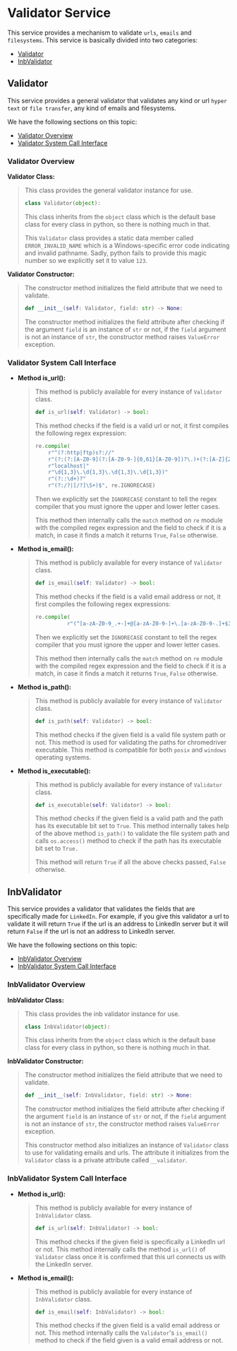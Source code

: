 # Validator Service

This service provides a mechanism to validate `urls`, `emails` and `filesystems`. This service is basically divided into two
categories:

- [Validator](#validator)
- [InbValidator](#inbvalidator)

## Validator

This service provides a general validator that validates any kind or url `hyper text` or `file transfer`, any kind of emails and
filesystems.

We have the following sections on this topic:

- [Validator Overview](#validator-overview)
- [Validator System Call Interface](#validator-system-call-interface)

### Validator Overview

**Validator Class:**

> This class provides the general validator instance for use.
>
> ```python
> class Validator(object):
> ```
>
> This class inherits from the `object` class which is the default base class for every class in python, so there is nothing much
> in that.
>
> This `Validator` class provides a static data member called `ERROR_INVALID_NAME` which is a Windows-specific error code indicating
> and invalid pathname. Sadly, python fails to provide this magic number so we explicitly set it to value `123`.

**Validator Constructor:**

> The constructor method initializes the field attribute that we need to validate.
>
> ```python
> def __init__(self: Validator, field: str) -> None:
> ```
>
> The constructor method initializes the field attribute after checking if the argument `field` is an instance of `str` or not, if
> the `field` argument is not an instance of `str`, the constructor method raises `ValueError` exception.

### Validator System Call Interface

- **Method is_url():**

  > This method is publicly available for every instance of `Validator` class.
  >
  > ```python
  > def is_url(self: Validator) -> bool:
  > ```
  >
  > This method checks if the field is a valid url or not, it first compiles the following regex expression:
  >
  > ```python
  > re.compile(
  >     r"^(?:http|ftp)s?://"
  >     r"(?:(?:[A-Z0-9](?:[A-Z0-9-]{0,61}[A-Z0-9])?\.)+(?:[A-Z]{2,6}\.?|[A-Z0-9-]{2,}\.?)|"
  >     r"localhost|"
  >     r"\d{1,3}\.\d{1,3}\.\d{1,3}\.\d{1,3})"
  >     r"(?::\d+)?"
  >     r"(?:/?|[/?]\S+)$", re.IGNORECASE)
  > ```
  >
  > Then we explicitly set the `IGNORECASE` constant to tell the regex compiler that you must ignore the upper and lower letter
  > cases.
  >
  > This method then internally calls the `match` method on `re` module with the compiled regex expression and the field to check if
  > it is a match, in case it finds a match it returns `True`, `False` otherwise.

- **Method is_email():**

  > This method is publicly available for every instance of `Validator` class.
  >
  > ```python
  > def is_email(self: Validator) -> bool:
  > ```
  >
  > This method checks if the field is a valid email address or not, it first compiles the following regex expressions:
  >
  > ```python
  > re.compile(
  >           r"(^[a-zA-Z0-9_.+-]+@[a-zA-Z0-9-]+\.[a-zA-Z0-9-.]+$)", re.IGNORECASE)
  > ```
  >
  > Then we explicitly set the `IGNORECASE` constant to tell the regex compiler that you must ignore the upper and lower letter
  > cases.
  >
  > This method then internally calls the `match` method on `re` module with the compiled regex expression and the field to check if
  > it is a match, in case it finds a match it returns `True`, `False` otherwise.

- **Method is_path():**

  > This method is publicly available for every instance of `Validator` class.
  >
  > ```python
  > def is_path(self: Validator) -> bool:
  > ```
  >
  > This method checks if the given field is a valid file system path or not. This method is used for validating the paths for
  > chromedriver executable. This method is compatible for both `posix` and `windows` operating systems.

- **Method is_executable():**

  > This method is publicly available for every instance of `Validator` class.
  >
  > ```python
  > def is_executable(self: Validator) -> bool:
  > ```
  >
  > This method checks if the given field is a valid path and the path has its executable bit set to `True`. This method internally
  > takes help of the above method `is_path()` to validate the file system path and calls `os.access()` method to check if the path
  > has its executable bit set to `True.`
  >
  > This method will return `True` if all the above checks passed, `False` otherwise.

## InbValidator

This service provides a validator that validates the fields that are specifically made for `LinkedIn`. For example, if you give this
validator a url to validate it will return `True` if the url is an address to LinkedIn server but it will return `False` if the url
is not an address to LinkedIn server.

We have the following sections on this topic:

- [InbValidator Overview](#inbvalidator-overview)
- [InbValidator System Call Interface](#inbvalidator-system-call-interface)

### InbValidator Overview

**InbValidator Class:**

> This class provides the inb validator instance for use.
>
> ```python
> class InbValidator(object):
> ```
>
> This class inherits from the `object` class which is the default base class for every class in python, so there is nothing much
> in that.

**InbValidator Constructor:**

> The constructor method initializes the field attribute that we need to validate.
>
> ```python
> def __init__(self: InbValidator, field: str) -> None:
> ```
>
> The constructor method initializes the field attribute after checking if the argument `field` is an instance of `str` or not, if
> the `field` argument is not an instance of `str`, the constructor method raises `ValueError` exception.
>
> This constructor method also initializes an instance of `Validator` class to use for validating emails and urls. The attribute it
> initializes from the `Validator` class is a private attribute called `__validator`.

### InbValidator System Call Interface

- **Method is_url():**

  > This method is publicly available for every instance of `InbValidator` class.
  >
  > ```python
  > def is_url(self: InbValidator) -> bool:
  > ```
  >
  > This method checks if the given field is specifically a LinkedIn url or not. This method internally calls the method `is_url()`
  > of `Validator` class once it is confirmed that this url connects us with the LinkedIn server.

- **Method is_email():**

  > This method is publicly available for every instance of `InbValidator` class.
  >
  > ```python
  > def is_email(self: InbValidator) -> bool:
  > ```
  >
  > This method checks if the given field is a valid email address or not. This method internally calls the `Validator`'s
  > `is_email()` method to check if the field given is a valid email address or not.
